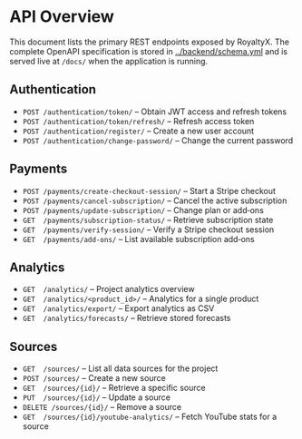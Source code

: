 # API Overview

This document lists the primary REST endpoints exposed by RoyaltyX. The complete OpenAPI specification is stored in [../backend/schema.yml](../backend/schema.yml) and is served live at `/docs/` when the application is running.

## Authentication
- `POST /authentication/token/` – Obtain JWT access and refresh tokens
- `POST /authentication/token/refresh/` – Refresh access token
- `POST /authentication/register/` – Create a new user account
- `POST /authentication/change-password/` – Change the current password

## Payments
- `POST /payments/create-checkout-session/` – Start a Stripe checkout
- `POST /payments/cancel-subscription/` – Cancel the active subscription
- `POST /payments/update-subscription/` – Change plan or add‑ons
- `GET  /payments/subscription-status/` – Retrieve subscription state
- `GET  /payments/verify-session/` – Verify a Stripe checkout session
- `GET  /payments/add-ons/` – List available subscription add‑ons

## Analytics
- `GET  /analytics/` – Project analytics overview
- `GET  /analytics/<product_id>/` – Analytics for a single product
- `GET  /analytics/export/` – Export analytics as CSV
- `GET  /analytics/forecasts/` – Retrieve stored forecasts

## Sources
- `GET  /sources/` – List all data sources for the project
- `POST /sources/` – Create a new source
- `GET  /sources/{id}/` – Retrieve a specific source
- `PUT  /sources/{id}/` – Update a source
- `DELETE /sources/{id}/` – Remove a source
- `GET  /sources/{id}/youtube-analytics/` – Fetch YouTube stats for a source
